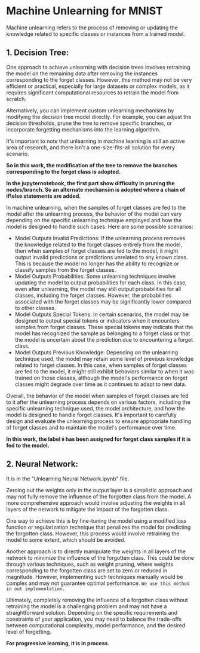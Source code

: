 # Machine Unlearning for MNIST

Machine unlearning refers to the process of removing or updating the knowledge related to specific classes or instances from a trained model. 

## 1. Decision Tree:
One approach to achieve unlearning with decision trees involves retraining the model on the remaining data after removing the instances corresponding to the forget classes. However, this method may not be very efficient or practical, especially for large datasets or complex models, as it requires significant computational resources to retrain the model from scratch.

Alternatively, you can implement custom unlearning mechanisms by modifying the decision tree model directly. For example, you can adjust the decision thresholds, prune the tree to remove specific branches, or incorporate forgetting mechanisms into the learning algorithm.

It's important to note that unlearning in machine learning is still an active area of research, and there isn't a one-size-fits-all solution for every scenario. 

**So in this work, the modification of the tree to remove the branches corresponding to the forget class is adopted.**

**In the jupyternotebook, the first part show difficulty in pruning the nodes/branch. So an alternate mechansim is adopted where a chain of if\else statements are added.**



In machine unlearning, when the samples of forget classes are fed to the model after the unlearning process, the behavior of the model can vary depending on the specific unlearning technique employed and how the model is designed to handle such cases. Here are some possible scenarios:

- Model Outputs Invalid Predictions: If the unlearning process removes the knowledge related to the forget classes entirely from the model, then when samples of forget classes are fed to the model, it might output invalid predictions or predictions unrelated to any known class. This is because the model no longer has the ability to recognize or classify samples from the forget classes.
- Model Outputs Probabilities: Some unlearning techniques involve updating the model to output probabilities for each class. In this case, even after unlearning, the model may still output probabilities for all classes, including the forget classes. However, the probabilities associated with the forget classes may be significantly lower compared to other classes.
- Model Outputs Special Tokens: In certain scenarios, the model may be designed to output special tokens or indicators when it encounters samples from forget classes. These special tokens may indicate that the model has recognized the sample as belonging to a forget class or that the model is uncertain about the prediction due to encountering a forget class.
- Model Outputs Previous Knowledge: Depending on the unlearning technique used, the model may retain some level of previous knowledge related to forget classes. In this case, when samples of forget classes are fed to the model, it might still exhibit behaviors similar to when it was trained on those classes, although the model's performance on forget classes might degrade over time as it continues to adapt to new data.

Overall, the behavior of the model when samples of forget classes are fed to it after the unlearning process depends on various factors, including the specific unlearning technique used, the model architecture, and how the model is designed to handle forget classes. It's important to carefully design and evaluate the unlearning process to ensure appropriate handling of forget classes and to maintain the model's performance over time.

**In this work, the label `0` has been assigned for forget class samples if it is fed to the model.**


## 2. Neural Network: 
It is in the "Unlearning Neural Network.ipynb" file. 

Zeroing out the weights only in the output layer is a simplistic approach and may not fully remove the influence of the forgotten class from the model. A more comprehensive approach would involve adjusting the weights in all layers of the network to mitigate the impact of the forgotten class. 

One way to achieve this is by fine-tuning the model using a modified loss function or regularization technique that penalizes the model for predicting the forgotten class. However, this process would involve retraining the model to some extent, which should be avoided.

Another approach is to directly manipulate the weights in all layers of the network to minimize the influence of the forgotten class. This could be done through various techniques, such as weight pruning, where weights corresponding to the forgotten class are set to zero or reduced in magnitude. However, implementing such techniques manually would be complex and may not guarantee optimal performance.  `We use this method in out implementation.`

Ultimately, completely removing the influence of a forgotten class without retraining the model is a challenging problem and may not have a straightforward solution. Depending on the specific requirements and constraints of your application, you may need to balance the trade-offs between computational complexity, model performance, and the desired level of forgetting.


**For progressive learning, it is in process.**

